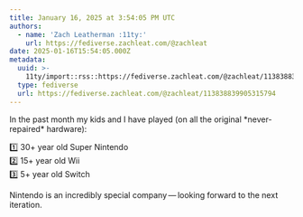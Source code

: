 ```yaml
---
title: January 16, 2025 at 3:54:05 PM UTC
authors:
  - name: 'Zach Leatherman :11ty:'
    url: https://fediverse.zachleat.com/@zachleat
date: 2025-01-16T15:54:05.000Z
metadata:
  uuid: >-
    11ty/import::rss::https://fediverse.zachleat.com/@zachleat/113838839905315794
  type: fediverse
  url: https://fediverse.zachleat.com/@zachleat/113838839905315794
---
```

In the past month my kids and I have played (on all the original \*never-repaired\* hardware):

1️⃣ 30+ year old Super Nintendo  
2️⃣ 15+ year old Wii  
3️⃣ 5+ year old Switch

Nintendo is an incredibly special company — looking forward to the next iteration.